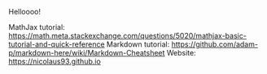 
Helloooo!

MathJax tutorial: https://math.meta.stackexchange.com/questions/5020/mathjax-basic-tutorial-and-quick-reference
Markdown tutorial: https://github.com/adam-p/markdown-here/wiki/Markdown-Cheatsheet
Website: https://nicolaus93.github.io
